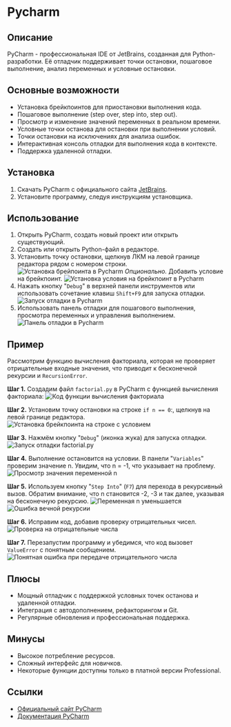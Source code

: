 # Pycharm

## Описание

PyCharm - профессиональная IDE от JetBrains, созданная для Python-разработки. Её отладчик поддерживает точки остановки, пошаговое выполнение, анализ переменных и условные остановки.

## Основные возможности
- Установка брейкпоинтов для приостановки выполнения кода.
- Пошаговое выполнение (step over, step into, step out).
- Просмотр и изменение значений переменных в реальном времени.
- Условные точки останова для остановки при выполнении условий.
- Точки остановки на исключениях для анализа ошибок.
- Интерактивная консоль отладки для выполнения кода в контексте.
- Поддержка удаленной отладки.

## Установка

1. Скачать PyCharm с официального сайта [JetBrains](https://www.jetbrains.com/pycharm/).
2. Установите программу, следуя инструкциям установщика.

## Использование
1. Открыть PyCharm, создать новый проект или открыть существующий.
2. Создать или открыть Python-файл в редакторе.
3. Установить точку остановки, щелкнув ЛКМ на левой границе редактора рядом с номером строки.
   ![Установка брейпоинта в Pycharm](../content/pycharm-set-breakpoint.png)
   _Опционально._ Добавить условие на брейкпоинт.
   ![Установка условия на брейкпоинт в Pycharm](../content/pycharm-condition-breakpoint.png)
4. Нажать кнопку "`Debug`" в верхней панели инструментов или использовать сочетание клавиш `Shift+F9` для запуска отладки.
   ![Запуск отладки в Pycharm](../content/pycharm-start-debug.png)
5. Использовать панель отладки для пошагового выполнения, просмотра переменных и управления выполнением.
   ![Панель отладки в Pycharm](../content/pycharm-debug-panel.png)

## Пример

Рассмотрим функцию вычисления факториала, которая не проверяет отрицательные входные значения, что приводит к бесконечной рекурсии и `RecursionError`.

**Шаг 1.** Создадим файл `factorial.py` в PyCharm с функцией вычисления факториала:
![Код функции вычисления факториала](../content/pycharm-factorial.png)

**Шаг 2.** Установим точку остановки на строке `if n == 0`:, щелкнув на левой границе редактора.
![Установка брейкпоинта на строке с условием](../content/pycharm-factorial-breakpoint.png)

**Шаг 3.** Нажмём кнопку "`Debug`" (иконка жука) для запуска отладки.
![Запуск отладки factorial.py](../content/pycharm-start-degub-factorial.png)

**Шаг 4.** Выполнение остановится на условии. В панели "`Variables`" проверим значение n. Увидим, что n = -1, что указывает на проблему.
![Просмотр значения переменной n](../content/pycharm-n-equal-minus-one.png)

**Шаг 5.** Используем кнопку "`Step Into`" (`F7`) для перехода в рекурсивный вызов. Обратим внимание, что n становится -2, -3 и так далее, указывая на бесконечную рекурсию.
![Переменная n уменьшается](../content/pycharm-n-equal-minus-three.png)
![Ошибка вечной рекурсии](../content/pycharm-recursion-error.png)

**Шаг 6.** Исправим код, добавив проверку отрицательных чисел.
![Проверка на отрицательные числа](../content/pycharm-fixed-factorial.png)

**Шаг 7.** Перезапустим программу и убедимся, что код вызовет `ValueError` с понятным сообщением.
![Понятная ошибка при передаче отрицательного числа](../content/pycharm-value-error.png)


## Плюсы
- Мощный отладчик с поддержкой условных точек останова и удаленной отладки.
- Интеграция с автодополнением, рефакторингом и Git.
- Регулярные обновления и профессиональная поддержка.

## Минусы
- Высокое потребление ресурсов.
- Сложный интерфейс для новичков.
- Некоторые функции доступны только в платной версии Professional.

## Ссылки
- [Официальный сайт PyCharm](https://www.jetbrains.com/pycharm/)
- [Документация PyCharm](https://www.jetbrains.com/help/pycharm/)
